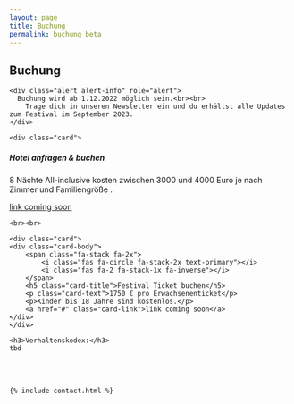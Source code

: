 ```yaml
---
layout: page
title: Buchung
permalink: buchung_beta
---
```

<div class="col-lg-12 text-center">
	<h2 class="section-heading text-uppercase">Buchung</h2>

	<div class="alert alert-info" role="alert">
	  Buchung wird ab 1.12.2022 möglich sein.<br><br>
		Trage dich in unseren Newsletter ein und du erhältst alle Updates zum Festival im September 2023.
	</div>

	<div class="card">
  <div class="card-body">
		<span class="fa-stack fa-2x">
	 		<i class="fas fa-circle fa-stack-2x text-primary"></i>
	 		<i class="fas fa-1 fa-stack-1x fa-inverse"></i>
 		</span>
    <h5 class="card-title">Hotel anfragen & buchen</h5>
    <p class="card-text">8 Nächte All-inclusive kosten zwischen 3000 und
		4000 Euro je nach Zimmer und Familiengröße .</p>
    <a href="#" class="card-link">link coming soon</a>
  </div>
	</div>

	<br><br>

	<div class="card">
	<div class="card-body">
		<span class="fa-stack fa-2x">
			<i class="fas fa-circle fa-stack-2x text-primary"></i>
			<i class="fas fa-2 fa-stack-1x fa-inverse"></i>
		</span>
		<h5 class="card-title">Festival Ticket buchen</h5>
		<p class="card-text">1750 € pro Erwachsenenticket</p>
		<p>Kinder bis 18 Jahre sind kostenlos.</p>
		<a href="#" class="card-link">link coming soon</a>
	</div>
	</div>

	<h3>Verhaltenskodex:</h3>
	tbd

  <br><br>

	{% include contact.html %}

</div>
